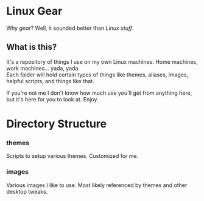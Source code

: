 # Linux Gear
Why _gear_? Well, it sounded better than _Linux stuff_.

## What is this?
It's a repository of things I use on my own Linux machines. Home machines, work machines... yada, yada.  
Each folder will hold certain types of things like themes, aliases, images, helpful scripts, and things like that.

If you're not me I don't know how much use you'll get from anything here, but it's here for you to look at. Enjoy.

# Directory Structure
### themes
Scripts to setup various themes. Customized for me.

### images
Various images I like to use. Most likely referenced by themes and other desktop tweaks.